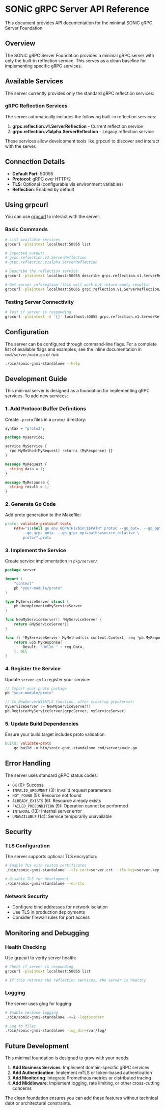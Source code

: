 # SONiC gRPC Server API Reference

This document provides API documentation for the minimal SONiC gRPC Server Foundation.

## Overview

The SONiC gRPC Server Foundation provides a minimal gRPC server with only the built-in reflection service. This serves as a clean baseline for implementing specific gRPC services.

## Available Services

The server currently provides only the standard gRPC reflection services:

### gRPC Reflection Services

The server automatically includes the following built-in reflection services:

1. **grpc.reflection.v1.ServerReflection** - Current reflection service
2. **grpc.reflection.v1alpha.ServerReflection** - Legacy reflection service

These services allow development tools like grpcurl to discover and interact with the server.

## Connection Details

- **Default Port**: 50055
- **Protocol**: gRPC over HTTP/2
- **TLS**: Optional (configurable via environment variables)
- **Reflection**: Enabled by default

## Using grpcurl

You can use [grpcurl](https://github.com/fullstorydev/grpcurl) to interact with the server:

### Basic Commands

```bash
# List available services
grpcurl -plaintext localhost:50055 list

# Expected output:
# grpc.reflection.v1.ServerReflection
# grpc.reflection.v1alpha.ServerReflection

# Describe the reflection service
grpcurl -plaintext localhost:50055 describe grpc.reflection.v1.ServerReflection

# Get server information (this will work but return empty results)
grpcurl -plaintext localhost:50055 grpc.reflection.v1.ServerReflection/ServerReflectionInfo
```

### Testing Server Connectivity

```bash
# Test if server is responding
grpcurl -plaintext -d '{}' localhost:50055 grpc.reflection.v1.ServerReflection/ServerReflectionInfo
```

## Configuration

The server can be configured through command-line flags. For a complete list of available flags and examples, see the inline documentation in `cmd/server/main.go` or run:

```bash
./bin/sonic-gnmi-standalone --help
```

## Development Guide

This minimal server is designed as a foundation for implementing gRPC services. To add new services:

### 1. Add Protocol Buffer Definitions

Create `.proto` files in a `proto/` directory:

```protobuf
syntax = "proto3";

package myservice;

service MyService {
  rpc MyMethod(MyRequest) returns (MyResponse) {}
}

message MyRequest {
  string data = 1;
}

message MyResponse {
  string result = 1;
}
```

### 2. Generate Go Code

Add proto generation to the Makefile:

```makefile
proto: validate-protobuf-tools
	PATH="$(shell go env GOPATH)/bin:$$PATH" protoc --go_out=. --go_opt=paths=source_relative \
		--go-grpc_out=. --go-grpc_opt=paths=source_relative \
		proto/*.proto
```

### 3. Implement the Service

Create service implementation in `pkg/server/`:

```go
package server

import (
    "context"
    pb "your-module/proto"
)

type MyServiceServer struct {
    pb.UnimplementedMyServiceServer
}

func NewMyServiceServer() *MyServiceServer {
    return &MyServiceServer{}
}

func (s *MyServiceServer) MyMethod(ctx context.Context, req *pb.MyRequest) (*pb.MyResponse, error) {
    return &pb.MyResponse{
        Result: "Hello " + req.Data,
    }, nil
}
```

### 4. Register the Service

Update `server.go` to register your service:

```go
// Import your proto package
pb "your-module/proto"

// In NewServerWithTLS function, after creating grpcServer:
myServiceServer := NewMyServiceServer()
pb.RegisterMyServiceServer(grpcServer, myServiceServer)
```

### 5. Update Build Dependencies

Ensure your build target includes proto validation:

```makefile
build: validate-proto
    go build -o bin/sonic-gnmi-standalone cmd/server/main.go
```

## Error Handling

The server uses standard gRPC status codes:

- `OK` (0): Success
- `INVALID_ARGUMENT` (3): Invalid request parameters
- `NOT_FOUND` (5): Resource not found
- `ALREADY_EXISTS` (6): Resource already exists
- `FAILED_PRECONDITION` (9): Operation cannot be performed
- `INTERNAL` (13): Internal server error
- `UNAVAILABLE` (14): Service temporarily unavailable

## Security

### TLS Configuration

The server supports optional TLS encryption:

```bash
# Enable TLS with custom certificates
./bin/sonic-gnmi-standalone --tls-cert=server.crt --tls-key=server.key

# Disable TLS for development
./bin/sonic-gnmi-standalone --no-tls
```

### Network Security

- Configure bind addresses for network isolation
- Use TLS in production deployments
- Consider firewall rules for port access

## Monitoring and Debugging

### Health Checking

Use grpcurl to verify server health:

```bash
# Check if server is responding
grpcurl -plaintext localhost:50055 list

# If this returns the reflection services, the server is healthy
```

### Logging

The server uses glog for logging:

```bash
# Enable verbose logging
./bin/sonic-gnmi-standalone -v=2 -logtostderr

# Log to files
./bin/sonic-gnmi-standalone -log_dir=/var/log/
```

## Future Development

This minimal foundation is designed to grow with your needs:

1. **Add Business Services**: Implement domain-specific gRPC services
2. **Add Authentication**: Implement mTLS or token-based authentication
3. **Add Monitoring**: Integrate Prometheus metrics or distributed tracing
4. **Add Middleware**: Implement logging, rate limiting, or other cross-cutting concerns

The clean foundation ensures you can add these features without technical debt or architectural constraints.